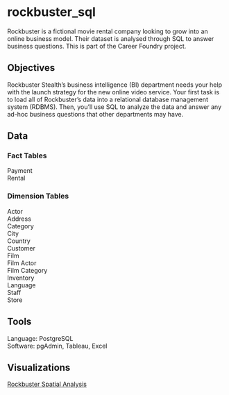 # rockbuster_sql
Rockbuster is a fictional movie rental company looking to grow into an online business model. Their dataset is analysed through SQL to answer business questions.
This is part of the Career Foundry project.

## Objectives
Rockbuster Stealth’s business intelligence (BI) department needs your help with the launch strategy for the new online video service. 
Your first task is to load all of Rockbuster’s data into a relational database management system (RDBMS). Then, you’ll use SQL to analyze the data and answer any
ad-hoc business questions that other departments may have.

## Data
### Fact Tables
Payment <br>
Rental
### Dimension Tables
Actor <br>
Address <br>
Category <br>
City <br>
Country <br>
Customer <br>
Film <br>
Film Actor <br>
Film Category <br>
Inventory <br>
Language <br>
Staff <br>
Store

## Tools
Language: PostgreSQL <br>
Software: pgAdmin, Tableau, Excel

## Visualizations
<a href="[https://public.tableau.com/views/ROCKBUSTER_16850728929730/rockbuster?:language=en-US&amp;:display_count=n&amp;:origin=viz_share_link](https://public.tableau.com/views/Rockbusterspatialanalysis/Sheet1?:language=en-GB&:display_count=n&:origin=viz_share_link)https://public.tableau.com/views/Rockbusterspatialanalysis/Sheet1?:language=en-GB&:display_count=n&:origin=viz_share_link" rel="nofollow">Rockbuster Spatial Analysis</a>
